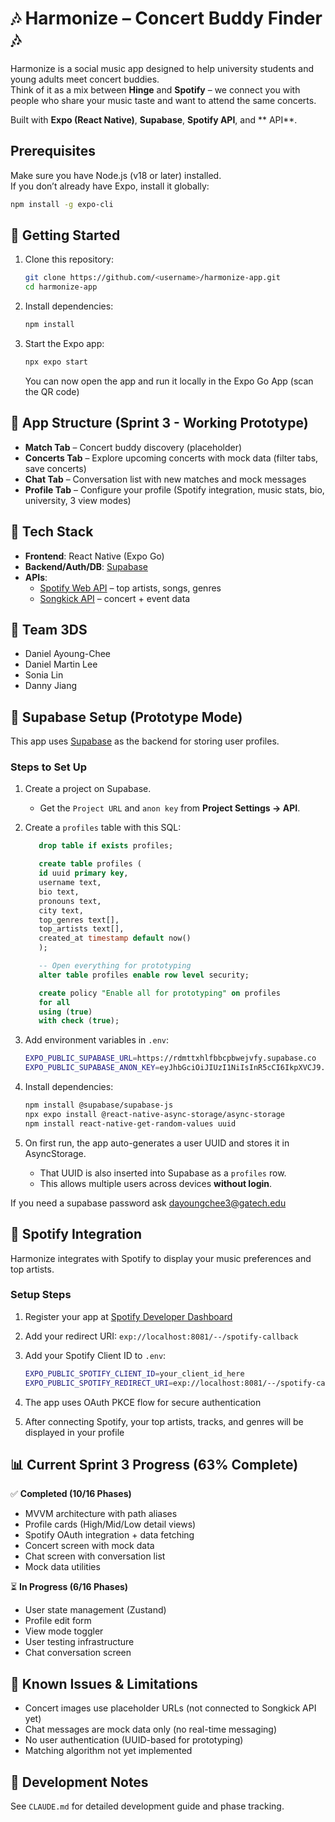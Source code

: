 # 🎶 Harmonize – Concert Buddy Finder 🎶

Harmonize is a social music app designed to help university students and young adults meet concert buddies.  
Think of it as a mix between **Hinge** and **Spotify** – we connect you with people who share your music taste and want to attend the same concerts.  

Built with **Expo (React Native)**, **Supabase**, **Spotify API**, and **   API**.  


## Prerequisites
Make sure you have Node.js (v18 or later) installed.  
If you don’t already have Expo, install it globally:

```bash
npm install -g expo-cli
```

## 🚀 Getting Started

1. Clone this repository:

   ```bash
   git clone https://github.com/<username>/harmonize-app.git
   cd harmonize-app
   ```

2. Install dependencies:

   ```bash
   npm install
   ```

3. Start the Expo app:

   ```bash
   npx expo start
   ```

   You can now open the app and run it locally in the Expo Go App (scan the QR code)


## 📱 App Structure (Sprint 3 - Working Prototype)

- **Match Tab** – Concert buddy discovery (placeholder)
- **Concerts Tab** – Explore upcoming concerts with mock data (filter tabs, save concerts)
- **Chat Tab** – Conversation list with new matches and mock messages
- **Profile Tab** – Configure your profile (Spotify integration, music stats, bio, university, 3 view modes)  


## 🔧 Tech Stack

- **Frontend**: React Native (Expo Go)  
- **Backend/Auth/DB**: [Supabase](https://supabase.com)  
- **APIs**:  
  - [Spotify Web API](https://developer.spotify.com/documentation/web-api/) – top artists, songs, genres  
  - [Songkick API](https://www.songkick.com/developer) – concert + event data  


## 👥 Team 3DS

- Daniel Ayoung-Chee
- Daniel Martin Lee
- Sonia Lin
- Danny Jiang


## 🔗 Supabase Setup (Prototype Mode)

This app uses [Supabase](https://supabase.com) as the backend for storing user profiles.

### Steps to Set Up

1. Create a project on Supabase.
   - Get the `Project URL` and `anon key` from **Project Settings → API**.

2. Create a `profiles` table with this SQL:

   ```sql
      drop table if exists profiles;

      create table profiles (
      id uuid primary key,
      username text,
      bio text,
      pronouns text,
      city text,
      top_genres text[],
      top_artists text[],
      created_at timestamp default now()
      );

      -- Open everything for prototyping
      alter table profiles enable row level security;

      create policy "Enable all for prototyping" on profiles
      for all
      using (true)
      with check (true);

   ```

3. Add environment variables in `.env`:

   ```bash
   EXPO_PUBLIC_SUPABASE_URL=https://rdmttxhlfbbcpbwejvfy.supabase.co
   EXPO_PUBLIC_SUPABASE_ANON_KEY=eyJhbGciOiJIUzI1NiIsInR5cCI6IkpXVCJ9.eyJpc3MiOiJzdXBhYmFzZSIsInJlZiI6InJkbXR0eGhsZmJiY3Bid2VqdmZ5Iiwicm9sZSI6ImFub24iLCJpYXQiOjE3NTk1MDI1MDAsImV4cCI6MjA3NTA3ODUwMH0.vABv8fkw60Gq1hnLQVxybmX-aOQcgI09Vj2xb6-WQl8

   ```

4. Install dependencies:

   ```bash
   npm install @supabase/supabase-js
   npx expo install @react-native-async-storage/async-storage
   npm install react-native-get-random-values uuid
   ```

5. On first run, the app auto-generates a user UUID and stores it in AsyncStorage.  
   - That UUID is also inserted into Supabase as a `profiles` row.  
   - This allows multiple users across devices **without login**.

If you need a supabase password ask dayoungchee3@gatech.edu

## 🎵 Spotify Integration

Harmonize integrates with Spotify to display your music preferences and top artists.

### Setup Steps

1. Register your app at [Spotify Developer Dashboard](https://developer.spotify.com/dashboard)
2. Add your redirect URI: `exp://localhost:8081/--/spotify-callback`
3. Add your Spotify Client ID to `.env`:

   ```bash
   EXPO_PUBLIC_SPOTIFY_CLIENT_ID=your_client_id_here
   EXPO_PUBLIC_SPOTIFY_REDIRECT_URI=exp://localhost:8081/--/spotify-callback
   ```

4. The app uses OAuth PKCE flow for secure authentication
5. After connecting Spotify, your top artists, tracks, and genres will be displayed in your profile

## 📊 Current Sprint 3 Progress (63% Complete)

✅ **Completed (10/16 Phases)**
- MVVM architecture with path aliases
- Profile cards (High/Mid/Low detail views)
- Spotify OAuth integration + data fetching
- Concert screen with mock data
- Chat screen with conversation list
- Mock data utilities

⏳ **In Progress (6/16 Phases)**
- User state management (Zustand)
- Profile edit form
- View mode toggler
- User testing infrastructure
- Chat conversation screen

## 🚧 Known Issues & Limitations

- Concert images use placeholder URLs (not connected to Songkick API yet)
- Chat messages are mock data only (no real-time messaging)
- No user authentication (UUID-based for prototyping)
- Matching algorithm not yet implemented

## 📝 Development Notes

See `CLAUDE.md` for detailed development guide and phase tracking.